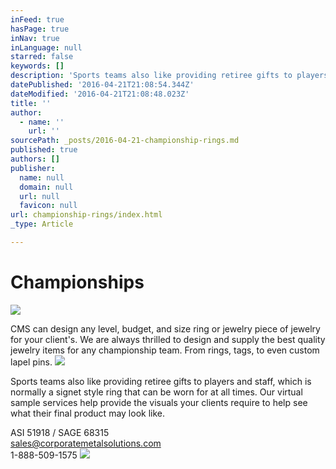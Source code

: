 ```yaml
---
inFeed: true
hasPage: true
inNav: true
inLanguage: null
starred: false
keywords: []
description: 'Sports teams also like providing retiree gifts to players and staff, which is normally a signet style ring that can be worn for at all times. Our virtual sample services help provide the visuals your clients require to help see what their final product may look like.'
datePublished: '2016-04-21T21:08:54.344Z'
dateModified: '2016-04-21T21:08:48.023Z'
title: ''
author:
  - name: ''
    url: ''
sourcePath: _posts/2016-04-21-championship-rings.md
published: true
authors: []
publisher:
  name: null
  domain: null
  url: null
  favicon: null
url: championship-rings/index.html
_type: Article

---
```

# Championships
![](https://s3-us-west-2.amazonaws.com/the-grid-img/p/1b3fdea6bc73b7fc7d833af10475497a97e6ddae.jpg)

CMS can design any level, budget, and size ring or jewelry piece of jewelry for your client's. We are always thrilled to design and supply the best quality jewelry items for any championship team. From rings, tags, to even custom lapel pins.
![](https://s3-us-west-2.amazonaws.com/the-grid-img/p/7ceb9460df7bde4d54e178c85438d2b3f78743d8.jpg)

Sports teams also like providing retiree gifts to players and staff, which is normally a signet style ring that can be worn for at all times. Our virtual sample services help provide the visuals your clients require to help see what their final product may look like.

ASI 51918 / SAGE 68315  
sales@corporatemetalsolutions.com  
1-888-509-1575
![](https://s3-us-west-2.amazonaws.com/the-grid-img/p/2c583047379bcef9faed6b22c3c510f2c451f3b9.jpg)